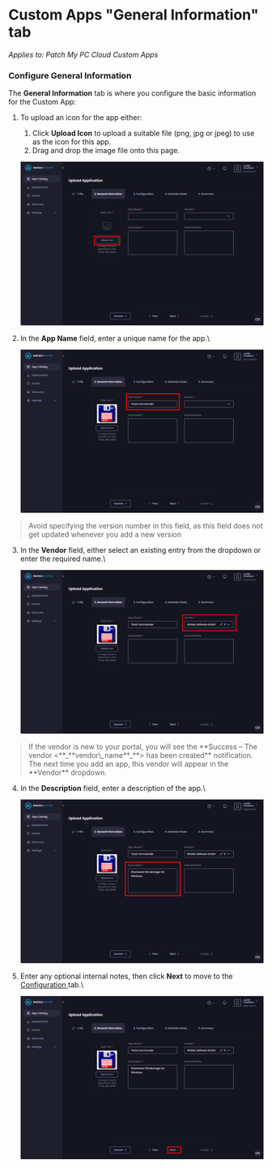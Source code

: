 # Custom Apps "General Information" tab

_Applies to: Patch My PC Cloud Custom Apps_

### Configure General Information

The **General Information** tab is where you configure the basic information for the Custom App:

1.  To upload an icon for the app either:

    1. Click **Upload Icon** to upload a suitable file (png, jpg or jpeg) to use as the icon for this app.
    2. Drag and drop the image file onto this page.

    ![Clicking "Upload Icon"](/_images/image-(215).png "Clicking “Upload Icon”")


2.  In the **App Name** field, enter a unique name for the app.\


    ![Entering a unique name in the "App Name" field](/_images/image-(216).png "Entering a unique name in the “App Name” field")

<blockquote class="wp-block-quote is-tip">
<p>Avoid specifying the version number in this field, as this field does not get updated whenever you add a new version</p>
</blockquote>

3.  In the **Vendor** field, either select an existing entry from the dropdown or enter the required name.\


    ![Entering a vendor name](/_images/image-(217).png "Entering a vendor name")

<blockquote class="wp-block-quote is-note">
<p>If the vendor is new to your portal, you will see the **Success – The vendor <**_**vendor\_name**_**> has been created** notification. The next time you add an app, this vendor will appear in the **Vendor** dropdown.</p>
</blockquote>

4.  In the **Description** field, enter a description of the app.\


    ![Entering a description](/_images/image-(218).png "Entering a description")


5.  Enter any optional internal notes, then click **Next** to move to the [Configuration ](custom-apps-configuration-tab.md)tab.\


    ![Clicking "Next" to move to the "Configuration" page](/_images/image-(219).png "Clicking &#x22;Next&#x22; to move to the &#x22;Configuration&#x22; page")